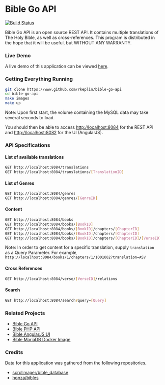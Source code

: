 # Bible Go API

[![Build Status](https://travis-ci.org/rkeplin/bible-go-api.svg?branch=master)](https://travis-ci.org/rkeplin/bible-go-api)

Bible Go API is an open source REST API.  It contains multiple translations of The Holy Bible, as well as cross-references. 
This program is distributed in the hope that it will be useful, but WITHOUT ANY WARRANTY.

### Live Demo
A live demo of this application can be viewed [here](https://bible-go-api.rkeplin.com/v1/books/1/chapters/1).

### Getting Everything Running
```bash
git clone https://www.github.com/rkeplin/bible-go-api
cd bible-go-api
make images
make up
```
Note: Upon first start, the volume containing the MySQL data may take several seconds to load.

You should then be able to access [http://localhost:8084](http://localhost:8084) for the REST API and [http://localhost:8082](http://localhost:8082) for the UI (AngularJS).

### API Specifications
#### List of available translations
```bash
GET http://localhost:8084/translations
GET http://localhost:8084/translations/[TranslationID]
```

#### List of Genres
```bash
GET http://localhost:8084/genres
GET http://localhost:8084/genres/[GenreID]
```

#### Content
```bash
GET http://localhost:8084/books
GET http://localhost:8084/books/[BookID]
GET http://localhost:8084/books/[BookID]/chapters/[ChapterID]
GET http://localhost:8084/books/[BookID]/chapters/[ChapterID]
GET http://localhost:8084/books/[BookID]/chapters/[ChapterID]/[VerseID]
```
Note: In order to get content for a specific translation, supply `translation` as a Query Parameter.  For example,
`http://localhost:8084/books/1/chapters/1/1001002?translation=ASV`

#### Cross References
```bash
GET http://localhost:8084/verse/[VerseID]/relations 
```

#### Search
```bash
GET http://localhost:8084/search?query=[Query]
```

### Related Projects
* [Bible Go API](https://www.github.com/rkeplin/bible-go-api)
* [Bible PHP API](https://www.github.com/rkeplin/bible-php-api)
* [Bible AngularJS UI](https://www.github.com/rkeplin/bible-angularjs-ui)
* [Bible MariaDB Docker Image](https://www.github.com/rkeplin/bible-mariadb)

### Credits
Data for this application was gathered from the following repositories.
* [scrollmaper/bible_database](https://github.com/scrollmapper/bible_databases)
* [honza/bibles](https://github.com/honza/bibles)
